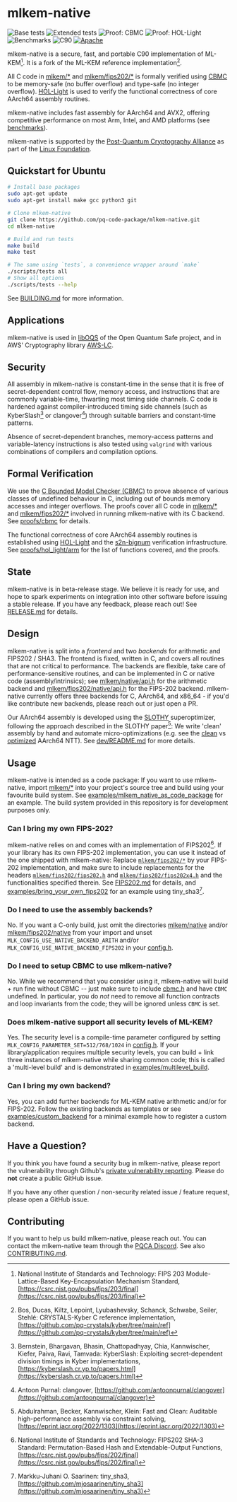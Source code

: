 [//]: # (SPDX-License-Identifier: CC-BY-4.0)

# mlkem-native

![Base tests](https://github.com/pq-code-package/mlkem-native/actions/workflows/base.yml/badge.svg)
![Extended tests](https://github.com/pq-code-package/mlkem-native/actions/workflows/ci.yml/badge.svg)
![Proof: CBMC](https://github.com/pq-code-package/mlkem-native/actions/workflows/cbmc.yml/badge.svg)
![Proof: HOL-Light](https://github.com/pq-code-package/mlkem-native/actions/workflows/hol_light.yml/badge.svg)
![Benchmarks](https://github.com/pq-code-package/mlkem-native/actions/workflows/bench.yml/badge.svg)
![C90](https://img.shields.io/badge/language-C90-blue.svg)
[![Apache](https://img.shields.io/badge/license-Apache--2.0-green.svg)](https://www.apache.org/licenses/LICENSE-2.0)

mlkem-native is a secure, fast, and portable C90 implementation of ML-KEM[^FIPS203].
It is a fork of the ML-KEM reference implementation[^REF].

All C code in [mlkem/*](mlkem) and [mlkem/fips202/*](mlkem/fips202) is formally verified using [CBMC](https://github.com/diffblue/cbmc)
to be memory-safe (no buffer overflow) and type-safe (no integer overflow). [HOL-Light](https://github.com/jrh13/hol-light) is used to
verify the functional correctness of core AArch64 assembly routines.

mlkem-native includes fast assembly for AArch64 and AVX2, offering competitive performance on most Arm, Intel, and AMD platforms
(see [benchmarks](https://pq-code-package.github.io/mlkem-native/dev/bench/)).

mlkem-native is supported by the [Post-Quantum Cryptography Alliance](https://pqca.org/) as part of the [Linux Foundation](https://linuxfoundation.org/).

## Quickstart for Ubuntu

```bash
# Install base packages
sudo apt-get update
sudo apt-get install make gcc python3 git

# Clone mlkem-native
git clone https://github.com/pq-code-package/mlkem-native.git
cd mlkem-native

# Build and run tests
make build
make test

# The same using `tests`, a convenience wrapper around `make`
./scripts/tests all
# Show all options
./scripts/tests --help
```

See [BUILDING.md](BUILDING.md) for more information.

## Applications

mlkem-native is used in [libOQS](https://github.com/open-quantum-safe/liboqs/) of the Open Quantum Safe project, and in AWS' Cryptography library [AWS-LC](https://github.com/aws/aws-lc/).

## Security

All assembly in mlkem-native is constant-time in the sense that it is free of secret-dependent control flow, memory access,
and instructions that are commonly variable-time, thwarting most timing side channels. C code is hardened against compiler-introduced
timing side channels (such as KyberSlash[^KyberSlash] or clangover[^clangover])
through suitable barriers and constant-time patterns.

Absence of secret-dependent branches, memory-access patterns and variable-latency instructions is also tested using `valgrind`
with various combinations of compilers and compilation options.

## Formal Verification

We use the [C Bounded Model Checker (CBMC)](https://github.com/diffblue/cbmc) to prove absence of various classes of
undefined behaviour in C, including out of bounds memory accesses and integer overflows. The proofs cover
all C code in [mlkem/*](mlkem) and [mlkem/fips202/*](mlkem/fips202) involved in running mlkem-native with its C backend.
See [proofs/cbmc](proofs/cbmc) for details.

The functional correctness of core AArch64 assembly routines is established using [HOL-Light](https://github.com/jrh13/hol-light) and the [s2n-bignum](https://github.com/awslabs/s2n-bignum/) verification infrastructure. See [proofs/hol_light/arm](proofs/hol_light/arm) for the list of functions covered, and the proofs.

## State

mlkem-native is in beta-release stage. We believe it is ready for use, and hope to spark experiments on
integration into other software before issuing a stable release. If you have any feedback, please reach out! See
[RELEASE.md](RELEASE.md) for details.

## Design

mlkem-native is split into a _frontend_ and two _backends_ for arithmetic and FIPS202 / SHA3. The frontend is
fixed, written in C, and covers all routines that are not critical to performance. The backends are flexible, take care of
performance-sensitive routines, and can be implemented in C or native code (assembly/intrinsics); see
[mlkem/native/api.h](mlkem/native/api.h) for the arithmetic backend and
[mlkem/fips202/native/api.h](mlkem/fips202/native/api.h) for the FIPS-202 backend. mlkem-native currently
offers three backends for C, AArch64, and x86_64 - if you'd like contribute new backends, please reach out or just open a
PR.

Our AArch64 assembly is developed using the [SLOTHY](https://github.com/slothy-optimizer/slothy) superoptimizer, following the approach described in the SLOTHY paper[^SLOTHY_Paper]:
We write 'clean' assembly by hand and automate micro-optimizations (e.g. see the [clean](dev/aarch64_clean/src/ntt.S) vs [optimized](dev/aarch64_opt/src/ntt.S) AArch64 NTT).
See [dev/README.md](dev/README.md) for more details.

## Usage

mlkem-native is intended as a code package: If you want to use mlkem-native, import [mlkem/*](mlkem) into your
project's source tree and build using your favourite build system. See [examples/mlkem_native_as_code_package](examples/mlkem_native_as_code_package)
for an example. The build system provided in this repository is for development purposes only.

### Can I bring my own FIPS-202?

mlkem-native relies on and comes with an implementation of FIPS202[^FIPS202]. If your library has its own FIPS-202 implementation, you
can use it instead of the one shipped with mlkem-native: Replace
[`mlkem/fips202/*`](mlkem/fips202) by your FIPS-202 implementation, and make sure to include replacements for the headers
[`mlkem/fips202/fips202.h`](mlkem/fips202/fips202.h) and [`mlkem/fips202/fips202x4.h`](mlkem/fips202/fips202x4.h) and the functionalities specified
therein. See [FIPS202.md](FIPS202.md) for details, and
[examples/bring_your_own_fips202](examples/bring_your_own_fips202) for an example using
tiny_sha3[^tiny_sha3].

### Do I need to use the assembly backends?

No. If you want a C-only build, just omit the directories [mlkem/native](mlkem/native) and/or [mlkem/fips202/native](mlkem/fips202/native) from your import
and unset `MLK_CONFIG_USE_NATIVE_BACKEND_ARITH` and/or `MLK_CONFIG_USE_NATIVE_BACKEND_FIPS202` in your [config.h](mlkem/config.h).

### Do I need to setup CBMC to use mlkem-native?

No. While we recommend that you consider using it, mlkem-native will build + run fine without CBMC -- just make sure to
include [cbmc.h](mlkem/cbmc.h) and have `CBMC` undefined. In particular, you do _not_ need to remove all function
contracts and loop invariants from the code; they will be ignored unless `CBMC` is set.

### Does mlkem-native support all security levels of ML-KEM?

Yes. The security level is a compile-time parameter configured by setting `MLK_CONFIG_PARAMETER_SET=512/768/1024` in [config.h](mlkem/config.h).
If your library/application requires multiple security levels, you can build + link three instances of mlkem-native
while sharing common code; this is called a 'multi-level build' and is demonstrated in [examples/multilevel_build](examples/multilevel_build).

### Can I bring my own backend?

Yes, you can add further backends for ML-KEM native arithmetic and/or for FIPS-202. Follow the existing backends
as templates or see [examples/custom_backend](examples/custom_backend) for a minimal example how to register a custom backend.

## Have a Question?

If you think you have found a security bug in mlkem-native, please report the vulnerability through
Github's [private vulnerability reporting](https://github.com/pq-code-package/mlkem-native/security). Please do **not**
create a public GitHub issue.

If you have any other question / non-security related issue / feature request, please open a GitHub issue.

## Contributing

If you want to help us build mlkem-native, please reach out. You can contact the mlkem-native team
through the [PQCA Discord](https://discord.com/invite/xyVnwzfg5R). See also [CONTRIBUTING.md](CONTRIBUTING.md).

<!--- bibliography --->
[^FIPS202]: National Institute of Standards and Technology: FIPS202 SHA-3 Standard: Permutation-Based Hash and Extendable-Output Functions, [https://csrc.nist.gov/pubs/fips/202/final](https://csrc.nist.gov/pubs/fips/202/final)
[^FIPS203]: National Institute of Standards and Technology: FIPS 203 Module-Lattice-Based Key-Encapsulation Mechanism Standard, [https://csrc.nist.gov/pubs/fips/203/final](https://csrc.nist.gov/pubs/fips/203/final)
[^HYBRID]: Becker, Kannwischer: Hybrid scalar/vector implementations of Keccak and SPHINCS+ on AArch64, [https://eprint.iacr.org/2022/1243](https://eprint.iacr.org/2022/1243)
[^KyberSlash]: Bernstein, Bhargavan, Bhasin, Chattopadhyay, Chia, Kannwischer, Kiefer, Paiva, Ravi, Tamvada: KyberSlash: Exploiting secret-dependent division timings in Kyber implementations, [https://kyberslash.cr.yp.to/papers.html](https://kyberslash.cr.yp.to/papers.html)
[^REF]: Bos, Ducas, Kiltz, Lepoint, Lyubashevsky, Schanck, Schwabe, Seiler, Stehlé: CRYSTALS-Kyber C reference implementation, [https://github.com/pq-crystals/kyber/tree/main/ref](https://github.com/pq-crystals/kyber/tree/main/ref)
[^SLOTHY_Paper]: Abdulrahman, Becker, Kannwischer, Klein: Fast and Clean: Auditable high-performance assembly via constraint solving, [https://eprint.iacr.org/2022/1303](https://eprint.iacr.org/2022/1303)
[^clangover]: Antoon Purnal: clangover, [https://github.com/antoonpurnal/clangover](https://github.com/antoonpurnal/clangover)
[^tiny_sha3]: Markku-Juhani O. Saarinen: tiny_sha3, [https://github.com/mjosaarinen/tiny_sha3](https://github.com/mjosaarinen/tiny_sha3)
